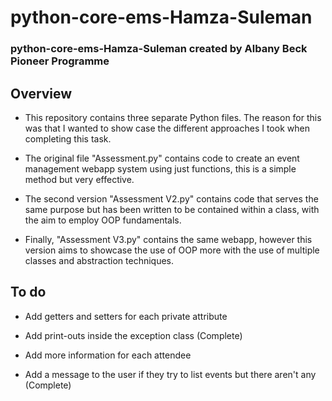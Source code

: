 # python-core-ems-Hamza-Suleman
### python-core-ems-Hamza-Suleman created by Albany Beck Pioneer Programme

## Overview

- This repository contains three separate Python files. The reason for this was that I wanted to show case the different approaches I took when completing this task.

- The original file "Assessment.py" contains code to create an event management webapp system using just functions, this is a simple method but very effective.

- The second version "Assessment V2.py" contains code that serves the same purpose but has been written to be contained within a class, with the aim to employ OOP fundamentals.

- Finally, "Assessment V3.py" contains the same webapp, however this version aims to showcase the use of OOP more with the use of multiple classes and abstraction techniques.

## To do

- Add getters and setters for each private attribute

- Add print-outs inside the exception class (Complete)

- Add more information for each attendee

- Add a message to the user if they try to list events but there aren't any (Complete)